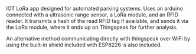 IOT LoRa app designed for automated parking systems. Uses an arduino connected with a ultrasonic range sensor, a LoRa module, and an RFID reader. It transmits a hash of the read RFID tag if available, and sends it via the LoRa module, where it ends up on Thingspeak for further analysis.

An alternative method communicating directly with thingspeak over WiFi by using the built-in shield included with ESP8226 is also included.
